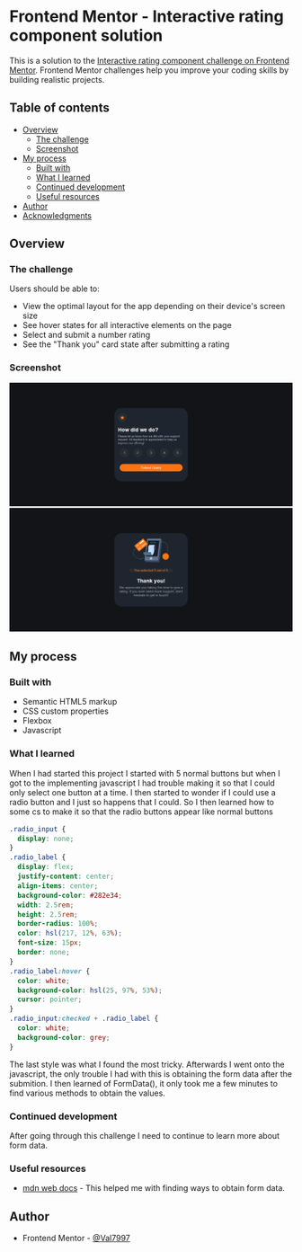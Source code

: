 # Frontend Mentor - Interactive rating component solution

This is a solution to the [Interactive rating component challenge on Frontend Mentor](https://www.frontendmentor.io/challenges/interactive-rating-component-koxpeBUmI). Frontend Mentor challenges help you improve your coding skills by building realistic projects.

## Table of contents

- [Overview](#overview)
  - [The challenge](#the-challenge)
  - [Screenshot](#screenshot)
- [My process](#my-process)
  - [Built with](#built-with)
  - [What I learned](#what-i-learned)
  - [Continued development](#continued-development)
  - [Useful resources](#useful-resources)
- [Author](#author)
- [Acknowledgments](#acknowledgments)

## Overview

### The challenge

Users should be able to:

- View the optimal layout for the app depending on their device's screen size
- See hover states for all interactive elements on the page
- Select and submit a number rating
- See the "Thank you" card state after submitting a rating

### Screenshot

![](./images/Screenshot%202022-08-28%20at%2017-11-04%20Frontend%20Mentor%20Interactive%20rating%20component.png)
![](./images/Screenshot%202022-08-28%20at%2017-11-16%20Frontend%20Mentor%20Interactive%20rating%20component.png)

## My process

### Built with

- Semantic HTML5 markup
- CSS custom properties
- Flexbox
- Javascript

### What I learned

When I had started this project I started with 5 normal buttons but when I got to the implementing javascript I had trouble making it so that I could only select one button at a time. I then started to wonder if I could use a radio button and I just so happens that I could. So I then learned how to some cs to make it so that the radio buttons appear like normal buttons

```css
.radio_input {
  display: none;
}
.radio_label {
  display: flex;
  justify-content: center;
  align-items: center;
  background-color: #282e34;
  width: 2.5rem;
  height: 2.5rem;
  border-radius: 100%;
  color: hsl(217, 12%, 63%);
  font-size: 15px;
  border: none;
}
.radio_label:hover {
  color: white;
  background-color: hsl(25, 97%, 53%);
  cursor: pointer;
}
.radio_input:checked + .radio_label {
  color: white;
  background-color: grey;
}
```

The last style was what I found the most tricky. Afterwards I went onto the javascript, the only trouble I had with this is obtaining the form data after the submition. I then learned of FormData(), it only took me a few minutes to find various methods to obtain the values.

### Continued development

After going through this challenge I need to continue to learn more about form data.

### Useful resources

- [mdn web docs](https://developer.mozilla.org/en-US/docs/Web/API/FormData) - This helped me with finding ways to obtain form data.

## Author

- Frontend Mentor - [@Val7997](https://www.frontendmentor.io/profile/Val7997)
